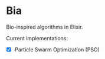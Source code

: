 # Bia

Bio-inspired algorithms in Elixir.

Current implementations:

- [x] Particle Swarm Optimization (PSO)
